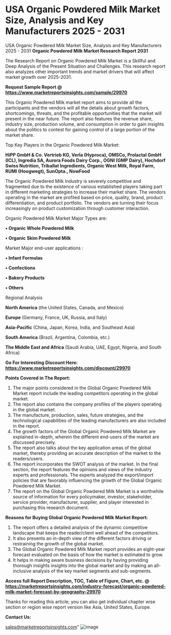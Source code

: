 # USA Organic Powdered Milk Market Size, Analysis and Key Manufacturers 2025 - 2031
USA Organic Powdered Milk Market Size, Analysis and Key Manufacturers 2025 - 2031
<strong>Organic Powdered Milk Market Research Report 2031</strong>

The Research Report on Organic Powdered Milk Market is a Skillful and Deep Analysis of the Present Situation and Challenges. This research report also analyzes other important trends and market drivers that will affect market growth over 2025-2031.

<strong>Request Sample Report @ <a href=https://www.marketreportsinsights.com/sample/29970>https://www.marketreportsinsights.com/sample/29970</a></strong>

This Organic Powdered Milk market report aims to provide all the participants and the vendors will all the details about growth factors, shortcomings, threats, and the profitable opportunities that the market will present in the near future. The report also features the revenue share, industry size, production volume, and consumption in order to gain insights about the politics to contest for gaining control of a large portion of the market share.

Top Key Players in the Organic Powdered Milk Market:

<strong>HiPP GmbH & Co. Vertrieb KG, Verla (Hyproca), OMSCo, Prolactal GmbH (ICL), Ingredia SA, Aurora Foods Dairy Corp., OGNI (GMP Dairy), Hochdorf Swiss Nutrition, Triballat Ingredients, Organic West Milk, Royal Farm, RUMI (Hoogwegt), SunOpta., NowFood</strong>

The Organic Powdered Milk Industry is severely competitive and fragmented due to the existence of various established players taking part in different marketing strategies to increase their market share. The vendors operating in the market are profiled based on price, quality, brand, product differentiation, and product portfolio. The vendors are turning their focus increasingly on product customization through customer interaction.

Organic Powdered Milk Market Major Types are:

<strong>• Organic Whole Powdered Milk

• Organic Skim Powdered Milk</strong>

Market Major end-user applications :

<strong>• Infant Formulas

• Confections

• Bakery Products

• Others</strong>

Regional Analysis

</u><strong><b>North America</b></strong> (the United States, Canada, and Mexico)

<strong><b>Europe </b></strong>(Germany, France, UK, Russia, and Italy)

<strong><b>Asia-Pacific</b></strong> (China, Japan, Korea, India, and Southeast Asia)

<strong><b>South America</b></strong> (Brazil, Argentina, Colombia, etc.)

<strong><b>The Middle East and Africa</b></strong> (Saudi Arabia, UAE, Egypt, Nigeria, and South Africa)

<strong>Go For Interesting Discount Here: <a href=https://www.marketreportsinsights.com/discount/29970>https://www.marketreportsinsights.com/discount/29970</a></strong>

<strong>Points Covered in The Report:</strong>
<ol>
  <li>The major points considered in the Global Organic Powdered Milk Market report include the leading competitors operating in the global market.</li>
  <li>The report also contains the company profiles of the players operating in the global market.</li>
  <li>The manufacture, production, sales, future strategies, and the technological capabilities of the leading manufacturers are also included in the report.</li>
  <li>The growth factors of the Global Organic Powdered Milk Market are explained in-depth, wherein the different end-users of the market are discussed precisely.</li>
  <li>The report also talks about the key application areas of the global market, thereby providing an accurate description of the market to the readers/users.</li>
  <li>The report incorporates the SWOT analysis of the market. In the final section, the report features the opinions and views of the industry experts and professionals. The experts analyzed the export/import policies that are favorably influencing the growth of the Global Organic Powdered Milk Market.</li>
  <li>The report on the Global Organic Powdered Milk Market is a worthwhile source of information for every policymaker, investor, stakeholder, service provider, manufacturer, supplier, and player interested in purchasing this research document.</li>
</ol>
<strong>Reasons for Buying Global Organic Powdered Milk Market Report:</strong>

<ol>
  <li>The report offers a detailed analysis of the dynamic competitive landscape that keeps the reader/client well ahead of the competitors.</li>
  <li>It also presents an in-depth view of the different factors driving or restraining the growth of the global market.</li>
  <li>The Global Organic Powdered Milk Market report provides an eight-year forecast evaluated on the basis of how the market is estimated to grow.</li>
  <li>It helps in making aware business decisions by having providing thorough insights insights into the global market and by making an all-inclusive analysis of the key market segments and sub-segments.</li>
</ol>
<strong>Access full Report Description, TOC, Table of Figure, Chart, etc. @ <a href=https://marketreportsinsights.com/industry-forecast/organic-powdered-milk-market-forecast-by-geography-29970>https://marketreportsinsights.com/industry-forecast/organic-powdered-milk-market-forecast-by-geography-29970</a></strong>


Thanks for reading this article; you can also get individual chapter wise section or region wise report version like Asia, United States, Europe.

<strong>Contact Us:</strong>

sales@marketreportsinsights.com"
![image](https://github.com/user-attachments/assets/d8f1311d-4f2b-41b8-a286-bdb60e5a2a4c)
